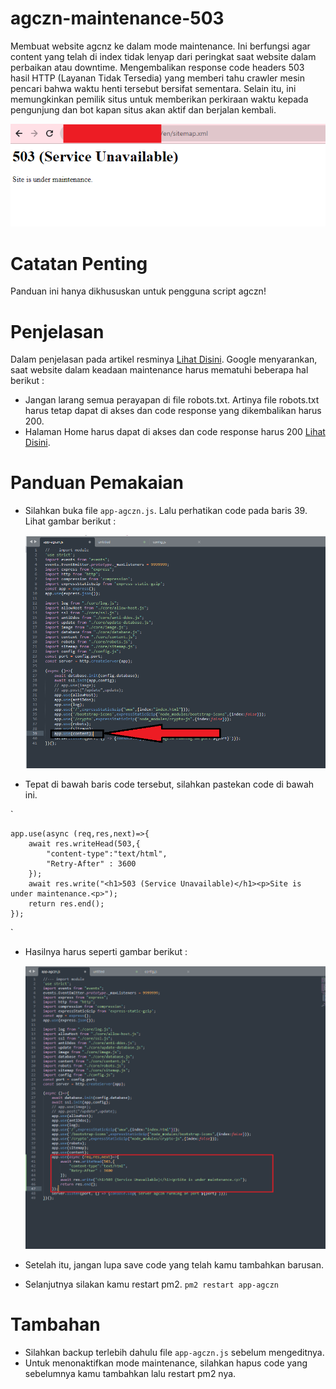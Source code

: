 # agczn-maintenance-503
Membuat website agcnz ke dalam mode maintenance. Ini berfungsi agar content yang telah di index tidak lenyap dari peringkat saat website dalam perbaikan atau downtime.
Mengembalikan response code headers 503 hasil HTTP (Layanan Tidak Tersedia) yang memberi tahu crawler mesin pencari bahwa waktu henti tersebut bersifat sementara. Selain itu, ini memungkinkan pemilik situs untuk memberikan perkiraan waktu kepada pengunjung dan bot kapan situs akan aktif dan berjalan kembali.

![Image](maintenance-agczn.png)

# Catatan Penting
Panduan ini hanya dikhususkan untuk pengguna script agczn!

# Penjelasan
Dalam penjelasan pada artikel resminya [Lihat Disini](https://developers.google.com/search/docs/crawling-indexing/pause-online-business#best-practices-disabling-site). Google menyarankan, saat website dalam keadaan maintenance harus mematuhi beberapa hal berikut :
- Jangan larang semua perayapan di file robots.txt. Artinya file robots.txt harus tetap dapat di akses dan code response yang dikembalikan harus 200.
- Halaman Home harus dapat di akses dan code response harus 200 [Lihat Disini](https://developers.google.com/search/docs/crawling-indexing/pause-online-business#best-practices-disabling-site:~:text=If%20you%20need%20to%20disable%20the%20site%20for%20a%20longer%20time%2C%20then%20provide%20an%20indexable%20home%20page%20as%20a%20placeholder%20for%20users%20to%20find%20in%20Search%20by%20using%20the%20200%20HTTP%20status%20code.).

# Panduan Pemakaian

- Silahkan buka file `app-agczn.js`. Lalu perhatikan code pada baris 39. Lihat gambar berikut :
  
  ![Image](maintenance-agczn-01.png)

- Tepat di bawah baris code tersebut, silahkan pastekan code di bawah ini.

`

	app.use(async (req,res,next)=>{
		await res.writeHead(503,{
			"content-type":"text/html",
			"Retry-After" : 3600
		});
		await res.write("<h1>503 (Service Unavailable)</h1><p>Site is under maintenance.<p>");
		return res.end();
	});


`
- Hasilnya harus seperti gambar berikut :
  
  ![Image](maintenance-agczn-02.png)

- Setelah itu, jangan lupa save code yang telah kamu tambahkan barusan.
- Selanjutnya silakan kamu restart pm2. `pm2 restart app-agczn`

# Tambahan
- Silahkan backup terlebih dahulu file `app-agczn.js` sebelum mengeditnya.
- Untuk menonaktifkan mode maintenance, silahkan hapus code yang sebelumnya kamu tambahkan lalu restart pm2 nya.
